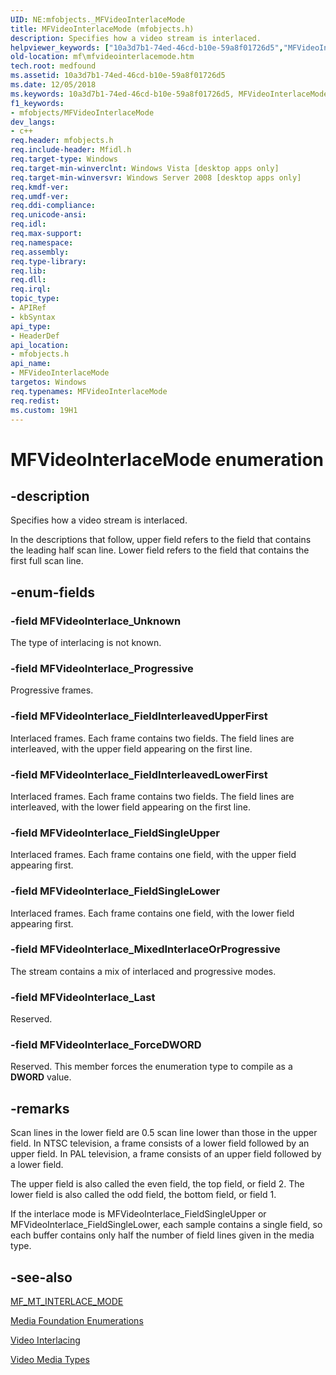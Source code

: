 ```yaml
---
UID: NE:mfobjects._MFVideoInterlaceMode
title: MFVideoInterlaceMode (mfobjects.h)
description: Specifies how a video stream is interlaced.
helpviewer_keywords: ["10a3d7b1-74ed-46cd-b10e-59a8f01726d5","MFVideoInterlaceMode","MFVideoInterlaceMode enumeration [Media Foundation]","MFVideoInterlace_FieldInterleavedLowerFirst","MFVideoInterlace_FieldInterleavedUpperFirst","MFVideoInterlace_FieldSingleLower","MFVideoInterlace_FieldSingleUpper","MFVideoInterlace_ForceDWORD","MFVideoInterlace_Last","MFVideoInterlace_MixedInterlaceOrProgressive","MFVideoInterlace_Progressive","MFVideoInterlace_Unknown","mf.mfvideointerlacemode","mfobjects/MFVideoInterlaceMode","mfobjects/MFVideoInterlace_FieldInterleavedLowerFirst","mfobjects/MFVideoInterlace_FieldInterleavedUpperFirst","mfobjects/MFVideoInterlace_FieldSingleLower","mfobjects/MFVideoInterlace_FieldSingleUpper","mfobjects/MFVideoInterlace_ForceDWORD","mfobjects/MFVideoInterlace_Last","mfobjects/MFVideoInterlace_MixedInterlaceOrProgressive","mfobjects/MFVideoInterlace_Progressive","mfobjects/MFVideoInterlace_Unknown"]
old-location: mf\mfvideointerlacemode.htm
tech.root: medfound
ms.assetid: 10a3d7b1-74ed-46cd-b10e-59a8f01726d5
ms.date: 12/05/2018
ms.keywords: 10a3d7b1-74ed-46cd-b10e-59a8f01726d5, MFVideoInterlaceMode, MFVideoInterlaceMode enumeration [Media Foundation], MFVideoInterlace_FieldInterleavedLowerFirst, MFVideoInterlace_FieldInterleavedUpperFirst, MFVideoInterlace_FieldSingleLower, MFVideoInterlace_FieldSingleUpper, MFVideoInterlace_ForceDWORD, MFVideoInterlace_Last, MFVideoInterlace_MixedInterlaceOrProgressive, MFVideoInterlace_Progressive, MFVideoInterlace_Unknown, mf.mfvideointerlacemode, mfobjects/MFVideoInterlaceMode, mfobjects/MFVideoInterlace_FieldInterleavedLowerFirst, mfobjects/MFVideoInterlace_FieldInterleavedUpperFirst, mfobjects/MFVideoInterlace_FieldSingleLower, mfobjects/MFVideoInterlace_FieldSingleUpper, mfobjects/MFVideoInterlace_ForceDWORD, mfobjects/MFVideoInterlace_Last, mfobjects/MFVideoInterlace_MixedInterlaceOrProgressive, mfobjects/MFVideoInterlace_Progressive, mfobjects/MFVideoInterlace_Unknown
f1_keywords:
- mfobjects/MFVideoInterlaceMode
dev_langs:
- c++
req.header: mfobjects.h
req.include-header: Mfidl.h
req.target-type: Windows
req.target-min-winverclnt: Windows Vista [desktop apps only]
req.target-min-winversvr: Windows Server 2008 [desktop apps only]
req.kmdf-ver: 
req.umdf-ver: 
req.ddi-compliance: 
req.unicode-ansi: 
req.idl: 
req.max-support: 
req.namespace: 
req.assembly: 
req.type-library: 
req.lib: 
req.dll: 
req.irql: 
topic_type:
- APIRef
- kbSyntax
api_type:
- HeaderDef
api_location:
- mfobjects.h
api_name:
- MFVideoInterlaceMode
targetos: Windows
req.typenames: MFVideoInterlaceMode
req.redist: 
ms.custom: 19H1
---
```


# MFVideoInterlaceMode enumeration


## -description


Specifies how a video stream is interlaced.

In the descriptions that follow, upper field refers to the field that contains the leading half scan line. Lower field refers to the field that contains the first full scan line.


## -enum-fields




### -field MFVideoInterlace_Unknown

The type of interlacing is not known.
          


### -field MFVideoInterlace_Progressive

Progressive frames.
          


### -field MFVideoInterlace_FieldInterleavedUpperFirst

Interlaced frames. Each frame contains two fields. The field lines are interleaved, with the upper field appearing on the first line.
          


### -field MFVideoInterlace_FieldInterleavedLowerFirst

Interlaced frames. Each frame contains two fields. The field lines are interleaved, with the lower field appearing on the first line.
          


### -field MFVideoInterlace_FieldSingleUpper

Interlaced frames. Each frame contains one field, with the upper field appearing first.
          


### -field MFVideoInterlace_FieldSingleLower

Interlaced frames. Each frame contains one field, with the lower field appearing first.
          


### -field MFVideoInterlace_MixedInterlaceOrProgressive

The stream contains a mix of interlaced and progressive modes.
          


### -field MFVideoInterlace_Last

Reserved.
          


### -field MFVideoInterlace_ForceDWORD

Reserved. This member forces the enumeration type to compile as a <b>DWORD</b> value.
          


## -remarks



Scan lines in the lower field are 0.5 scan line lower than those in the upper field. In NTSC television, a frame consists of a lower field followed by an upper field. In PAL television, a frame consists of an upper field followed by a lower field.

The upper field is also called the even field, the top field, or field 2. The lower field is also called the odd field, the bottom field, or field 1.

If the interlace mode is MFVideoInterlace_FieldSingleUpper or MFVideoInterlace_FieldSingleLower, each sample contains a single field, so each buffer contains only half the number of field lines given in the media type.




## -see-also




<a href="https://docs.microsoft.com/windows/desktop/medfound/mf-mt-interlace-mode-attribute">MF_MT_INTERLACE_MODE</a>



<a href="https://docs.microsoft.com/windows/desktop/medfound/media-foundation-enumerations">Media Foundation Enumerations</a>



<a href="https://docs.microsoft.com/windows/desktop/medfound/video-interlacing">Video Interlacing</a>



<a href="https://docs.microsoft.com/windows/desktop/medfound/video-media-types">Video Media Types</a>
 

 

